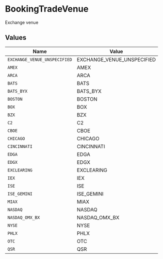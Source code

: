 # BookingTradeVenue

Exchange venue


## Values

| Name                         | Value                        |
| ---------------------------- | ---------------------------- |
| `EXCHANGE_VENUE_UNSPECIFIED` | EXCHANGE_VENUE_UNSPECIFIED   |
| `AMEX`                       | AMEX                         |
| `ARCA`                       | ARCA                         |
| `BATS`                       | BATS                         |
| `BATS_BYX`                   | BATS_BYX                     |
| `BOSTON`                     | BOSTON                       |
| `BOX`                        | BOX                          |
| `BZX`                        | BZX                          |
| `C2`                         | C2                           |
| `CBOE`                       | CBOE                         |
| `CHICAGO`                    | CHICAGO                      |
| `CINCINNATI`                 | CINCINNATI                   |
| `EDGA`                       | EDGA                         |
| `EDGX`                       | EDGX                         |
| `EXCLEARING`                 | EXCLEARING                   |
| `IEX`                        | IEX                          |
| `ISE`                        | ISE                          |
| `ISE_GEMINI`                 | ISE_GEMINI                   |
| `MIAX`                       | MIAX                         |
| `NASDAQ`                     | NASDAQ                       |
| `NASDAQ_OMX_BX`              | NASDAQ_OMX_BX                |
| `NYSE`                       | NYSE                         |
| `PHLX`                       | PHLX                         |
| `OTC`                        | OTC                          |
| `QSR`                        | QSR                          |